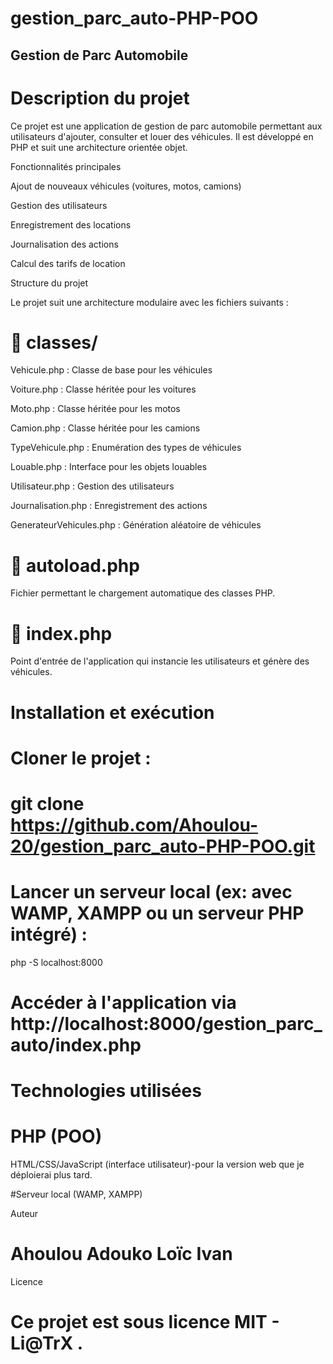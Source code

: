 # gestion_parc_auto-PHP-POO
## Gestion de Parc Automobile

# Description du projet

Ce projet est une application de gestion de parc automobile permettant aux utilisateurs d'ajouter, consulter et louer des véhicules. Il est développé en PHP et suit une architecture orientée objet.

Fonctionnalités principales

Ajout de nouveaux véhicules (voitures, motos, camions)

Gestion des utilisateurs

Enregistrement des locations

Journalisation des actions

Calcul des tarifs de location

Structure du projet

Le projet suit une architecture modulaire avec les fichiers suivants :

# 📂 classes/

Vehicule.php : Classe de base pour les véhicules

Voiture.php : Classe héritée pour les voitures

Moto.php : Classe héritée pour les motos

Camion.php : Classe héritée pour les camions

TypeVehicule.php : Enumération des types de véhicules

Louable.php : Interface pour les objets louables

Utilisateur.php : Gestion des utilisateurs

Journalisation.php : Enregistrement des actions

GenerateurVehicules.php : Génération aléatoire de véhicules

# 📂 autoload.php

Fichier permettant le chargement automatique des classes PHP.

# 📂 index.php

Point d'entrée de l'application qui instancie les utilisateurs et génère des véhicules.

# Installation et exécution

# Cloner le projet :

# git clone https://github.com/Ahoulou-20/gestion_parc_auto-PHP-POO.git

# Lancer un serveur local (ex: avec WAMP, XAMPP ou un serveur PHP intégré) :

php -S localhost:8000

# Accéder à l'application via http://localhost:8000/gestion_parc_auto/index.php

# Technologies utilisées

# PHP (POO)

HTML/CSS/JavaScript (interface utilisateur)-pour la version web que je déploierai plus tard.

#Serveur local (WAMP, XAMPP)

Auteur

# Ahoulou Adouko Loïc Ivan

Licence

# Ce projet est sous licence MIT - Li@TrX .

